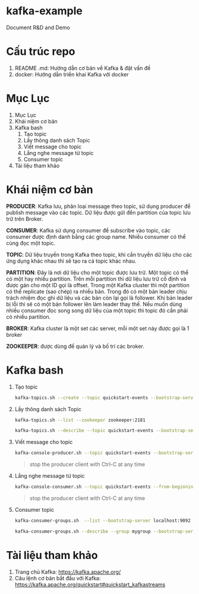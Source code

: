 # kafka-example
Document R&amp;D and Demo

# Cấu trúc repo

1. README .md: Hướng dẫn cơ bản về Kafka & đặt vấn đề
1. docker: Hướng dẫn triển khai Kafka với docker

# Mục Lục

1. Mục Lục
1. Khái niệm cơ bản
1. Kafka bash
    1. Tạo topic
    1. Lấy thông danh sách Topic
    1. Viết message cho topic
    1. Lắng nghe message từ topic
    1. Consumer topic
3. Tài liệu tham khảo

# Khái niệm cơ bản

**PRODUCER**: Kafka lưu, phân loại message theo topic, sử dụng producer để publish message vào các topic. Dữ liệu được gửi đển partition của topic lưu trữ trên Broker.

**CONSUMER**: Kafka sử dụng consumer để subscribe vào topic, các consumer được định danh bằng các group name. Nhiều consumer có thể cùng đọc một topic.

**TOPIC**: Dữ liệu truyền trong Kafka theo topic, khi cần truyền dữ liệu cho các ứng dụng khác nhau thì sẽ tạo ra cá topic khác nhau.

**PARTITION**: Đây là nơi dữ liệu cho một topic được lưu trữ. Một topic có thể có một hay nhiều partition. Trên mỗi partition thì dữ liệu lưu trữ cố định và được gán cho một ID gọi là offset. Trong một Kafka cluster thì một partition có thể replicate (sao chép) ra nhiều bản. Trong đó có một bản leader chịu trách nhiệm đọc ghi dữ liệu và các bản còn lại gọi là follower. Khi bản leader bị lỗi thì sẽ có một bản follower lên làm leader thay thế. Nếu muốn dùng nhiều consumer đọc song song dữ liệu của một topic thì topic đó cần phải có nhiều partition.

**BROKER**: Kafka cluster là một set các server, mỗi một set này được gọi là 1 broker

**ZOOKEEPER**: được dùng để quản lý và bố trí các broker.

# Kafka bash

1. Tạo topic
    ```sh
    kafka-topics.sh --create --topic quickstart-events --bootstrap-server localhost:9092
    ```
    
1. Lấy thông danh sách Topic

    ```sh
    kafka-topics.sh --list --zookeeper zookeeper:2181
    ```
    
    ```sh
    kafka-topics.sh --describe --topic quickstart-events --bootstrap-server localhost:9092
    ```
1. Viết message cho topic

    ```sh
    kafka-console-producer.sh --topic quickstart-events --bootstrap-server localhost:9092
    ```
    > stop the producer client with Ctrl-C at any time
  
1. Lắng nghe message từ topic

    ```sh
    kafka-console-consumer.sh --topic quickstart-events --from-beginning --bootstrap-server localhost:9092
    ```
    > stop the producer client with Ctrl-C at any time
    > 

1. Consumer topic

    ```sh
    kafka-consumer-groups.sh  --list --bootstrap-server localhost:9092
    ```
    
    ```sh
    kafka-consumer-groups.sh --describe --group mygroup --bootstrap-server localhost:9092
    ```
    
# Tài liệu tham khảo

1. Trang chủ Kafka: https://kafka.apache.org/
1. Câu lệnh cơ bản bắt đầu với Kafka: https://kafka.apache.org/quickstart#quickstart_kafkastreams

